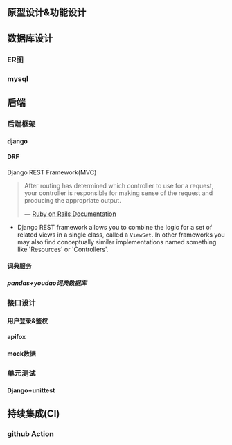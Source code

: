 ## 原型设计&功能设计
## 数据库设计
### ER图
### mysql
## 后端
### 后端框架
#### django

#### DRF

Django REST Framework(MVC)

> After routing has determined which controller to use for a request, your controller is responsible for making sense of the request and producing the appropriate output.
>
> — [Ruby on Rails Documentation](https://guides.rubyonrails.org/action_controller_overview.html)

- Django REST framework allows you to combine the logic for a set of related views in a single class, called a `ViewSet`. In other frameworks you may also find conceptually similar implementations named something like 'Resources' or 'Controllers'.

####  词典服务
#####  pandas+youdao词典数据库

### 接口设计
#### 用户登录&鉴权
#### apifox

#### mock数据
### 单元测试
#### Django+unittest
## 持续集成(CI)

### github Action

